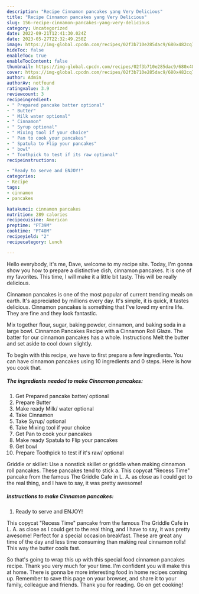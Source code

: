 ```yaml
---
description: "Recipe Cinnamon pancakes yang Very Delicious"
title: "Recipe Cinnamon pancakes yang Very Delicious"
slug: 156-recipe-cinnamon-pancakes-yang-very-delicious
category: Uncategorized
date: 2022-09-21T12:41:30.024Z
date: 2023-05-27T22:32:49.250Z
image: https://img-global.cpcdn.com/recipes/02f3b710e285dac9/680x482cq70/cinnamon-pancakes-recipe-main-photo.jpg
hideToc: false
enableToc: true
enableTocContent: false
thumbnail: https://img-global.cpcdn.com/recipes/02f3b710e285dac9/680x482cq70/cinnamon-pancakes-recipe-main-photo.jpg
cover: https://img-global.cpcdn.com/recipes/02f3b710e285dac9/680x482cq70/cinnamon-pancakes-recipe-main-photo.jpg
author: Admin
authorAv: notfound
ratingvalue: 3.9
reviewcount: 3
recipeingredient:
- " Prepared pancake batter optional"
- " Butter"
- " Milk water optional"
- " Cinnamon"
- " Syrup optional"
- " Mixing tool if your choice"
- " Pan to cook your pancakes"
- " Spatula to Flip your pancakes"
- " bowl"
- " Toothpick to test if its raw optional"
recipeinstructions:

- "Ready to serve and ENJOY!"
categories:
- Recipe
tags:
- cinnamon
- pancakes

katakunci: cinnamon pancakes 
nutrition: 289 calories
recipecuisine: American
preptime: "PT39M"
cooktime: "PT40M"
recipeyield: "2"
recipecategory: Lunch

---
```



Hello everybody, it's me, Dave, welcome to my recipe site. Today, I'm gonna show you how to prepare a distinctive dish, cinnamon pancakes. It is one of my favorites. This time, I will make it a little bit tasty. This will be really delicious.

Cinnamon pancakes is one of the most popular of current trending meals on earth. It's appreciated by millions every day. It's simple, it is quick, it tastes delicious. Cinnamon pancakes is something that I've loved my entire life. They are fine and they look fantastic.

Mix together flour, sugar, baking powder, cinnamon, and baking soda in a large bowl. Cinnamon Pancakes Recipe with a Cinnamon Roll Glaze. The batter for our cinnamon pancakes has a whole. Instructions Melt the butter and set aside to cool down slightly.


To begin with this recipe, we have to first prepare a few ingredients. You can have cinnamon pancakes using 10 ingredients and 0 steps. Here is how you cook that.

<!--inarticleads1-->

##### The ingredients needed to make Cinnamon pancakes:

1. Get  Prepared pancake batter/ optional
1. Prepare  Butter
1. Make ready  Milk/ water optional
1. Take  Cinnamon
1. Take  Syrup/ optional
1. Take  Mixing tool if your choice
1. Get  Pan to cook your pancakes
1. Make ready  Spatula to Flip your pancakes
1. Get  bowl
1. Prepare  Toothpick to test if it&#39;s raw/ optional


Griddle or skillet: Use a nonstick skillet or griddle when making cinnamon roll pancakes. These pancakes tend to stick a. This copycat &#34;Recess Time&#34; pancake from the famous The Griddle Cafe in L. A. as close as I could get to the real thing, and I have to say, it was pretty awesome! 

<!--inarticleads2-->

##### Instructions to make Cinnamon pancakes:


1. Ready to serve and ENJOY!

This copycat &#34;Recess Time&#34; pancake from the famous The Griddle Cafe in L. A. as close as I could get to the real thing, and I have to say, it was pretty awesome! Perfect for a special occasion breakfast. These are great any time of the day and less time consuming than making real cinnamon rolls! This way the butter cools fast. 

So that's going to wrap this up with this special food cinnamon pancakes recipe. Thank you very much for your time. I'm confident you will make this at home. There is gonna be more interesting food in home recipes coming up. Remember to save this page on your browser, and share it to your family, colleague and friends. Thank you for reading. Go on get cooking!
